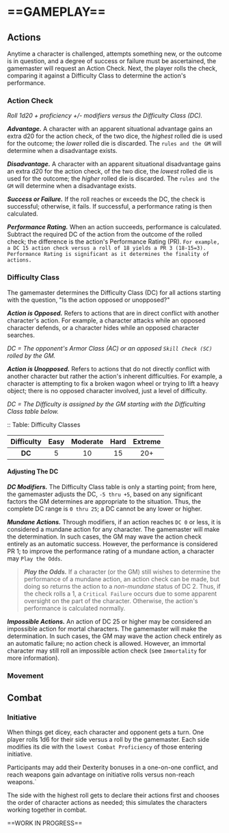 # ==GAMEPLAY==

<!--Add copy here -->

## Actions

<!--Add Types of Actions here -->

Anytime a character is challenged, attempts something new, or the outcome is in question, and a degree of success or failure must be ascertained, the gamemaster will request an Action Check. Next, the player rolls the check, comparing it against a Difficulty Class to determine the action's performance.

### Action Check

*Roll 1d20 + proficiency +/- modifiers versus the Difficulty Class (DC).*

***Advantage.*** A character with an apparent situational advantage gains an extra d20 for the action check, of the two dice, the *highest* rolled die is used for the outcome; the *lower* rolled die is discarded. The `rules and the GM` will determine when a disadvantage exists.

***Disadvantage.*** A character with an apparent situational disadvantage gains an extra d20 for the action check, of the two dice, the *lowest* rolled die is used for the outcome; the *higher* rolled die is discarded. The `rules and the GM` will determine when a disadvantage exists.

***Success or Failure.*** If the roll reaches or exceeds the DC, the check is successful; otherwise, it fails. If successful, a performance rating is then calculated.

***Performance Rating.*** When an action succeeds, performance is calculated. Subtract the required DC of the action from the outcome of the rolled check; the difference is the action's Performance Rating (PR). `For example, a DC 15 action check versus a roll of 18 yields a PR 3 (18-15=3).` `Performance Rating is significant as it determines the finality of actions.`

### Difficulty Class

The gamemaster determines the Difficulty Class (DC) for all actions starting with the question, "Is the action opposed or unopposed?"

***Action is Opposed.*** Refers to actions that are in direct conflict with another character's action. For example, a character attacks while an opposed character defends, or a character hides while an opposed character searches.

*DC = The opponent's Armor Class (AC) or an opposed `Skill Check (SC)` rolled by the GM.*

***Action is Unopposed.*** Refers to actions that do not directly conflict with another character but rather the action's inherent difficulties. For example, a character is attempting to fix a broken wagon wheel or trying to lift a heavy object; there is no opposed character involved, just a level of difficulty.

*DC = The Difficulty is assigned by the GM starting with the Difficulting Class table below.*

:: Table: Difficulty Classes

| Difficulty | Easy | Moderate | Hard | Extreme |
| :--------: | :--: | :------: | :--: | :-----: |
|   **DC**   |  5   |    10    |  15  |   20+   |

#### Adjusting The DC

***DC Modifiers.*** The Difficulty Class table is only a starting point; from here, the gamemaster adjusts the DC, `-5 thru +5`, based on any significant factors the GM determines are appropriate to the situation. Thus, the complete DC range is `0 thru 25`; a DC cannot be any lower or higher.

***Mundane Actions.*** Through modifiers, if an action reaches `DC 0`  or less, it is considered a mundane action for any character. The gamemaster will make the determination. In such cases, the GM may wave the action check entirely as an automatic success. However, the performance is considered PR 1; to improve the performance rating of a mundane action, a character may `Play the Odds`.

> ***Play the Odds.*** If a character (or the GM) still wishes to determine the performance of a mundane action, an action check can be made, but doing so returns the action to a *non-mundane* status of DC 2. Thus, if the check rolls a 1, a `Critical Failure` occurs due to some apparent oversight on the part of the character. Otherwise, the action's performance is calculated normally.

***Impossible Actions.*** An action of DC 25 or higher may be considered an impossible action for mortal characters. The gamemaster will make the determination. In such cases, the GM may wave the action check entirely as an automatic failure; no action check is allowed. However, an immortal character may still roll an impossible action check (see `Immortality` for more information).

### Movement

<!--Add copy here -->

## Combat

<!--Add copy here -->

### Initiative

When things get dicey, each character and opponent gets a turn. One player rolls 1d6 for their side versus a roll by the gamemaster. Each side modifies its die with the `lowest Combat Proficiency` of those entering initiative.

Participants may add their Dexterity bonuses in a one-on-one conflict, and reach weapons gain advantage on initiative rolls versus non-reach weapons.`

The side with the highest roll gets to declare their actions first and chooses the order of character actions as needed; this simulates the characters working together in combat.



==WORK IN PROGRESS==
